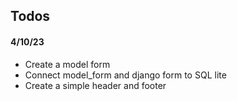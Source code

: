 ## Todos

#### 4/10/23

- Create a model form
- Connect model_form and django form to SQL lite
- Create a simple header and footer
